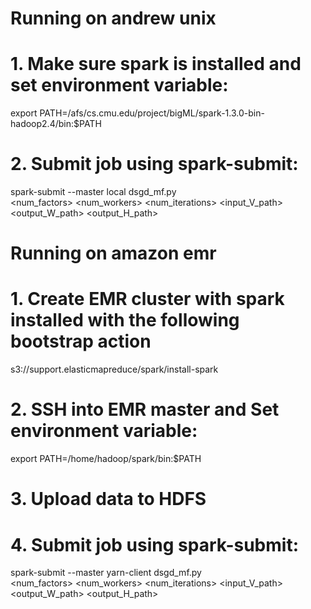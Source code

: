 #
# Running on andrew unix
#
# 1. Make sure spark is installed and set environment variable:

export PATH=/afs/cs.cmu.edu/project/bigML/spark-1.3.0-bin-hadoop2.4/bin:$PATH

# 2. Submit job using spark-submit:

spark-submit --master local dsgd_mf.py \
<num_factors> <num_workers> <num_iterations> <beta> <lambda> <input_V_path> <output_W_path> <output_H_path>

#
# Running on amazon emr
#
# 1. Create EMR cluster with spark installed with the following bootstrap action 

s3://support.elasticmapreduce/spark/install-spark

# 2. SSH into EMR master and Set environment variable:

export PATH=/home/hadoop/spark/bin:$PATH

# 3. Upload data to HDFS

# 4. Submit job using spark-submit:
spark-submit --master yarn-client dsgd_mf.py \
<num_factors> <num_workers> <num_iterations> <beta> <lambda> <input_V_path> <output_W_path> <output_H_path>


